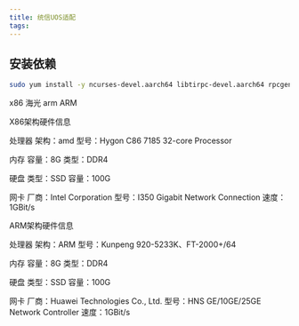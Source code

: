 ```yaml
---
title: 统信UOS适配
tags:
---
```


## 安装依赖

``` bash
sudo yum install -y ncurses-devel.aarch64 libtirpc-devel.aarch64 rpcgen.aarch64 clang.aarch64 clang-tools-extra.aarch64 libaio-devel.aarch64
```

x86 海光
arm  ARM

X86架构硬件信息

处理器 架构：amd 型号：Hygon C86 7185 32-core Processor

内存 容量：8G 类型：DDR4

硬盘 类型：SSD 容量：100G

网卡 厂商：Intel Corporation 型号：I350 Gigabit Network Connection 速度：1GBit/s

ARM架构硬件信息

处理器 架构：ARM 型号：Kunpeng 920-5233K、FT-2000+/64

内存 容量：8G 类型：DDR4

硬盘 类型：SSD 容量：100G

网卡 厂商：Huawei Technologies Co., Ltd. 型号：HNS GE/10GE/25GE Network Controller 速度：1GBit/s